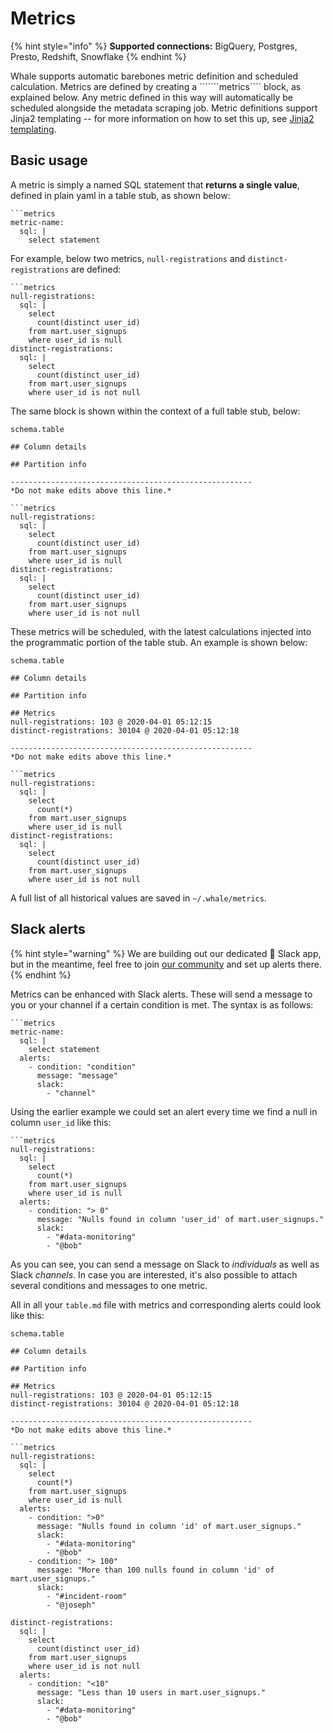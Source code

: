# Metrics

{% hint style="info" %}
**Supported connections:** BigQuery, Postgres, Presto, Redshift, Snowflake
{% endhint %}

Whale supports automatic barebones metric definition and scheduled calculation. Metrics are defined by creating a ```````metrics```` block, as explained below. Any metric defined in this way will automatically be scheduled alongside the metadata scraping job. Metric definitions support Jinja2 templating -- for more information on how to set this up, see [Jinja2 templating](jinja2-templating.md).

## Basic usage

A metric is simply a named SQL statement that **returns a single value**, defined in plain yaml in a table stub, as shown below:

```text
```metrics
metric-name:
  sql: |
    select statement
```

For example, below two metrics, `null-registrations` and `distinct-registrations` are defined:

```
```metrics
null-registrations:
  sql: |
    select
      count(distinct user_id)
    from mart.user_signups
    where user_id is null
distinct-registrations:
  sql: |
    select
      count(distinct user_id)
    from mart.user_signups
    where user_id is not null
```

The same block is shown within the context of a full table stub, below:

```text
schema.table

## Column details

## Partition info

------------------------------------------------------
*Do not make edits above this line.*

```metrics
null-registrations:
  sql: |
    select
      count(distinct user_id)
    from mart.user_signups
    where user_id is null
distinct-registrations:
  sql: |
    select
      count(distinct user_id)
    from mart.user_signups
    where user_id is not null
```

These metrics will be scheduled, with the latest calculations injected into the programmatic portion of the table stub. An example is shown below:

```text
schema.table

## Column details

## Partition info

## Metrics
null-registrations: 103 @ 2020-04-01 05:12:15
distinct-registrations: 30104 @ 2020-04-01 05:12:18

------------------------------------------------------
*Do not make edits above this line.*

```metrics
null-registrations:
  sql: |
    select
      count(*)
    from mart.user_signups
    where user_id is null
distinct-registrations:
  sql: |
    select
      count(distinct user_id)
    from mart.user_signups
    where user_id is not null
```

A full list of all historical values are saved in `~/.whale/metrics`.


## Slack alerts
{% hint style="warning" %}
We are building out our dedicated 🐳 Slack app, but in the meantime, feel free to join [our community](https://join.slack.com/t/df-whale/shared_invite/zt-k4zmmzw2-mFuBJE1er4AEuW6PF9cpfw) and set up alerts there.
{% endhint %}

Metrics can be enhanced with Slack alerts. These will send a message to you or your channel if a certain condition is met.
The syntax is as follows:

```text
```metrics
metric-name:
  sql: |
    select statement
  alerts:
    - condition: "condition"
      message: "message"
      slack: 
        - "channel"
```

Using the earlier example we could set an alert every time we find a null in column `user_id` like this:

```
```metrics
null-registrations:
  sql: |
    select
      count(*)
    from mart.user_signups
    where user_id is null
  alerts:
    - condition: "> 0"
      message: "Nulls found in column 'user_id' of mart.user_signups."
      slack:
        - "#data-monitoring"
        - "@bob"
```

As you can see, you can send a message on Slack to _individuals_ as well as Slack _channels_.
In case you are interested, it's also possible to attach several conditions and messages to one metric.


All in all your `table.md` file with metrics and corresponding alerts could look like this:

```text
schema.table

## Column details

## Partition info

## Metrics
null-registrations: 103 @ 2020-04-01 05:12:15
distinct-registrations: 30104 @ 2020-04-01 05:12:18

------------------------------------------------------
*Do not make edits above this line.*

```metrics
null-registrations:
  sql: |
    select
      count(*)
    from mart.user_signups
    where user_id is null
  alerts:
    - condition: ">0"
      message: "Nulls found in column 'id' of mart.user_signups."
      slack:
        - "#data-monitoring"
        - "@bob"
    - condition: "> 100"
      message: "More than 100 nulls found in column 'id' of mart.user_signups."
      slack:
        - "#incident-room"
        - "@joseph"

distinct-registrations:
  sql: |
    select
      count(distinct user_id)
    from mart.user_signups
    where user_id is not null
  alerts:
    - condition: "<10"
      message: "Less than 10 users in mart.user_signups."
      slack:
        - "#data-monitoring"
        - "@bob"
```
